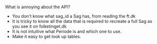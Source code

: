 

What is annoying about the API?
- You don't know what sag_id a Sag has, from reading the ft.dk
- It is tricky to know all the data that is required to recreate a full Sag as you see it on folketinget.dk
- It is not intuitive what Periode is and which one to use.
- Make it easy to get look up tables.